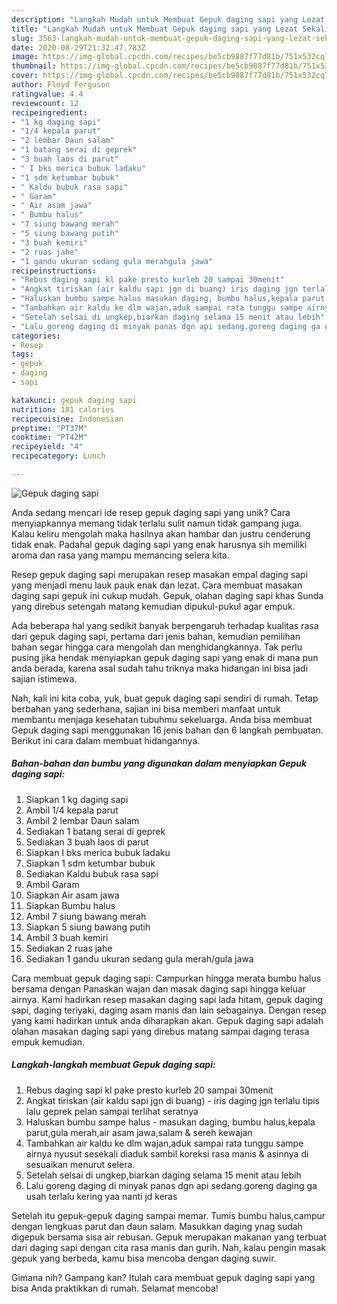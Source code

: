 ```yaml
---
description: "Langkah Mudah untuk Membuat Gepuk daging sapi yang Lezat Sekali"
title: "Langkah Mudah untuk Membuat Gepuk daging sapi yang Lezat Sekali"
slug: 3563-langkah-mudah-untuk-membuat-gepuk-daging-sapi-yang-lezat-sekali
date: 2020-08-29T21:32:47.783Z
image: https://img-global.cpcdn.com/recipes/be5cb9887f77d81b/751x532cq70/gepuk-daging-sapi-foto-resep-utama.jpg
thumbnail: https://img-global.cpcdn.com/recipes/be5cb9887f77d81b/751x532cq70/gepuk-daging-sapi-foto-resep-utama.jpg
cover: https://img-global.cpcdn.com/recipes/be5cb9887f77d81b/751x532cq70/gepuk-daging-sapi-foto-resep-utama.jpg
author: Floyd Ferguson
ratingvalue: 4.4
reviewcount: 12
recipeingredient:
- "1 kg daging sapi"
- "1/4 kepala parut"
- "2 lembar Daun salam"
- "1 batang serai di geprek"
- "3 buah laos di parut"
- " I bks merica bubuk ladaku"
- "1 sdm ketumbar bubuk"
- " Kaldu bubuk rasa sapi"
- " Garam"
- " Air asam jawa"
- " Bumbu halus"
- "7 siung bawang merah"
- "5 siung bawang putih"
- "3 buah kemiri"
- "2 ruas jahe"
- "1 gandu ukuran sedang gula merahgula jawa"
recipeinstructions:
- "Rebus daging sapi kl pake presto kurleb 20 sampai 30menit"
- "Angkat tiriskan (air kaldu sapi jgn di buang) iris daging jgn terlalu tipis lalu geprek pelan sampai terlihat seratnya"
- "Haluskan bumbu sampe halus masukan daging, bumbu halus,kepala parut,gula merah,air asam jawa,salam &amp; sereh kewajan"
- "Tambahkan air kaldu ke dlm wajan,aduk sampai rata tunggu sampe airnya nyusut sesekali diaduk sambil koreksi rasa manis &amp; asinnya di sesuaikan menurut selera."
- "Setelah selsai di ungkep,biarkan daging selama 15 menit atau lebih"
- "Lalu goreng daging di minyak panas dgn api sedang.goreng daging ga usah terlalu kering yaa nanti jd keras"
categories:
- Resep
tags:
- gepuk
- daging
- sapi

katakunci: gepuk daging sapi 
nutrition: 181 calories
recipecuisine: Indonesian
preptime: "PT37M"
cooktime: "PT42M"
recipeyield: "4"
recipecategory: Lunch

---
```



![Gepuk daging sapi](https://img-global.cpcdn.com/recipes/be5cb9887f77d81b/751x532cq70/gepuk-daging-sapi-foto-resep-utama.jpg)

Anda sedang mencari ide resep gepuk daging sapi yang unik? Cara menyiapkannya memang tidak terlalu sulit namun tidak gampang juga. Kalau keliru mengolah maka hasilnya akan hambar dan justru cenderung tidak enak. Padahal gepuk daging sapi yang enak harusnya sih memiliki aroma dan rasa yang mampu memancing selera kita.

Resep gepuk daging sapi merupakan resep masakan empal daging sapi yang menjadi menu lauk pauk enak dan lezat. Cara membuat masakan daging sapi gepuk ini cukup mudah. Gepuk, olahan daging sapi khas Sunda yang direbus setengah matang kemudian dipukul-pukul agar empuk.

Ada beberapa hal yang sedikit banyak berpengaruh terhadap kualitas rasa dari gepuk daging sapi, pertama dari jenis bahan, kemudian pemilihan bahan segar hingga cara mengolah dan menghidangkannya. Tak perlu pusing jika hendak menyiapkan gepuk daging sapi yang enak di mana pun anda berada, karena asal sudah tahu triknya maka hidangan ini bisa jadi sajian istimewa.


Nah, kali ini kita coba, yuk, buat gepuk daging sapi sendiri di rumah. Tetap berbahan yang sederhana, sajian ini bisa memberi manfaat untuk membantu menjaga kesehatan tubuhmu sekeluarga. Anda bisa membuat Gepuk daging sapi menggunakan 16 jenis bahan dan 6 langkah pembuatan. Berikut ini cara dalam membuat hidangannya.

<!--inarticleads1-->

##### Bahan-bahan dan bumbu yang digunakan dalam menyiapkan Gepuk daging sapi:

1. Siapkan 1 kg daging sapi
1. Ambil 1/4 kepala parut
1. Ambil 2 lembar Daun salam
1. Sediakan 1 batang serai di geprek
1. Sediakan 3 buah laos di parut
1. Siapkan  I bks merica bubuk ladaku
1. Siapkan 1 sdm ketumbar bubuk
1. Sediakan  Kaldu bubuk rasa sapi
1. Ambil  Garam
1. Siapkan  Air asam jawa
1. Siapkan  Bumbu halus
1. Ambil 7 siung bawang merah
1. Siapkan 5 siung bawang putih
1. Ambil 3 buah kemiri
1. Sediakan 2 ruas jahe
1. Sediakan 1 gandu ukuran sedang gula merah/gula jawa


Cara membuat gepuk daging sapi: Campurkan hingga merata bumbu halus bersama dengan Panaskan wajan dan masak daging sapi hingga keluar airnya. Kami hadirkan resep masakan daging sapi lada hitam, gepuk daging sapi, daging teriyaki, daging asam manis dan lain sebagainya. Dengan resep yang kami hadirkan untuk anda diharapkan akan. Gepuk daging sapi adalah olahan masakan daging sapi yang direbus matang sampai daging terasa empuk kemudian. 

<!--inarticleads2-->

##### Langkah-langkah membuat Gepuk daging sapi:

1. Rebus daging sapi kl pake presto kurleb 20 sampai 30menit
1. Angkat tiriskan (air kaldu sapi jgn di buang) - iris daging jgn terlalu tipis lalu geprek pelan sampai terlihat seratnya
1. Haluskan bumbu sampe halus - masukan daging, bumbu halus,kepala parut,gula merah,air asam jawa,salam &amp; sereh kewajan
1. Tambahkan air kaldu ke dlm wajan,aduk sampai rata tunggu sampe airnya nyusut sesekali diaduk sambil koreksi rasa manis &amp; asinnya di sesuaikan menurut selera.
1. Setelah selsai di ungkep,biarkan daging selama 15 menit atau lebih
1. Lalu goreng daging di minyak panas dgn api sedang.goreng daging ga usah terlalu kering yaa nanti jd keras


Setelah itu gepuk-gepuk daging sampai memar. Tumis bumbu halus,campur dengan lengkuas parut dan daun salam. Masukkan daging ynag sudah digepuk bersama sisa air rebusan. Gepuk merupakan makanan yang terbuat dari daging sapi dengan cita rasa manis dan gurih. Nah, kalau pengin masak gepuk yang berbeda, kamu bisa mencoba dengan daging suwir. 

Gimana nih? Gampang kan? Itulah cara membuat gepuk daging sapi yang bisa Anda praktikkan di rumah. Selamat mencoba!
